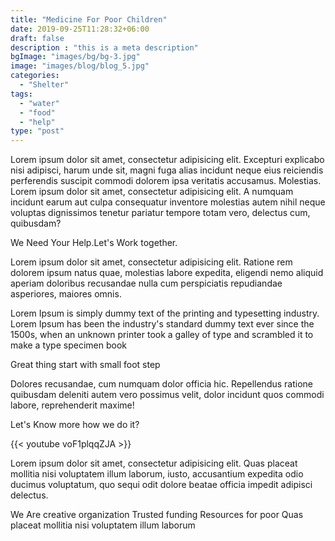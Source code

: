 ```yaml
---
title: "Medicine For Poor Children"
date: 2019-09-25T11:28:32+06:00
draft: false
description : "this is a meta description"
bgImage: "images/bg/bg-3.jpg"
image: "images/blog/blog_5.jpg"
categories: 
  - "Shelter"
tags:
  - "water"
  - "food"
  - "help"
type: "post"
---
```


Lorem ipsum dolor sit amet, consectetur adipisicing elit. Excepturi explicabo nisi adipisci, harum unde sit, magni fuga alias incidunt neque eius reiciendis perferendis suscipit commodi dolorem ipsa veritatis accusamus. Molestias. Lorem ipsum dolor sit amet, consectetur adipisicing elit. A numquam incidunt earum aut culpa consequatur inventore molestias autem nihil neque voluptas dignissimos tenetur pariatur tempore totam vero, delectus cum, quibusdam?

We Need Your Help.Let's Work together.

Lorem ipsum dolor sit amet, consectetur adipisicing elit. Ratione rem dolorem ipsum natus quae, molestias labore expedita, eligendi nemo aliquid aperiam doloribus recusandae nulla cum perspiciatis repudiandae asperiores, maiores omnis.

Lorem Ipsum is simply dummy text of the printing and typesetting industry. Lorem Ipsum has been the industry's standard dummy text ever since the 1500s, when an unknown printer took a galley of type and scrambled it to make a type specimen book

Great thing start with small foot step

Dolores recusandae, cum numquam dolor officia hic. Repellendus ratione quibusdam deleniti autem vero possimus velit, dolor incidunt quos commodi labore, reprehenderit maxime!

Let's Know more how we do it?

{{< youtube voF1plqqZJA >}}

Lorem ipsum dolor sit amet, consectetur adipisicing elit. Quas placeat mollitia nisi voluptatem illum laborum, iusto, accusantium expedita odio ducimus voluptatum, quo sequi odit dolore beatae officia impedit adipisci delectus.

We Are creative organization
Trusted funding Resources for poor
Quas placeat mollitia nisi voluptatem illum laborum